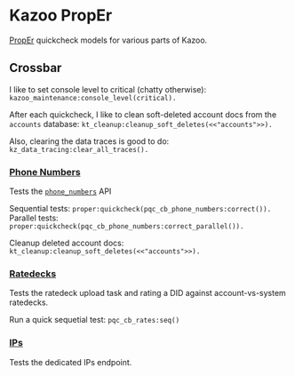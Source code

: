 # Kazoo PropEr

[PropEr](http://proper.softlab.ntua.gr/) quickcheck models for various parts of Kazoo.

## Crossbar

I like to set console level to critical (chatty otherwise): `kazoo_maintenance:console_level(critical).`

After each quickcheck, I like to clean soft-deleted account docs from the `accounts` database: `kt_cleanup:cleanup_soft_deletes(<<"accounts">>).`

Also, clearing the data traces is good to do: `kz_data_tracing:clear_all_traces().`

### [Phone Numbers](src/pqc_cb_phone_numbers.erl)

Tests the [`phone_numbers`](../../applications/crossbar/doc/phone_numbers.md) API

Sequential tests: `proper:quickcheck(pqc_cb_phone_numbers:correct()).`
Parallel tests: `proper:quickcheck(pqc_cb_phone_numbers:correct_parallel()).`

Cleanup deleted account docs: `kt_cleanup:cleanup_soft_deletes(<<"accounts">>).`

### [Ratedecks](src/pqc_cb_rates.erl)

Tests the ratedeck upload task and rating a DID against account-vs-system ratedecks.

Run a quick sequetial test: `pqc_cb_rates:seq()`

### [IPs](src/pqc_cb_ips.erl)

Tests the dedicated IPs endpoint.
